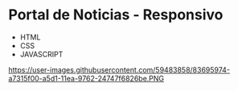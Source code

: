 # Portal  de Noticias - Responsivo

- HTML
- CSS
- JAVASCRIPT

https://user-images.githubusercontent.com/59483858/83695974-a7315f00-a5d1-11ea-9762-24747f6826be.PNG
